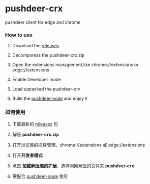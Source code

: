 # pushdeer-crx
pushdeer client for edge and chrome

### How to use

1. Download the [releases](https://github.com/xkrfer/pushdeer-crx/releases)

2. Decomporess the pushdeer-crx.zip

3. Open the extensions management,like chrome://extensions or edge://extensions

4. Enable Developer mode

5. Load uppacked the pushdeer-crx

6. Build the [pushdeer-node](https://github.com/xkrfer/pushdeer-node)  and enjoy it

### 如何使用

1. 下载最新的 [releases](https://github.com/xkrfer/pushdeer-crx/releases) 包

2. 解压 **pushdeer-crx.zip**

3. 打开浏览器的插件管理，chrome://extensions 或 edge://extensions

4. 打开**开发者模式**

5. 点击 **加载解压缩的扩展**，选择刚刚解压的文件夹 **pushdeer-crx**

6. 需配合 [pushdeer-node](https://github.com/xkrfer/pushdeer-node) 使用
